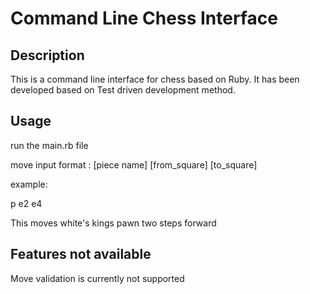 # Command Line Chess Interface
## Description
This is a command line interface for chess based on Ruby. It has been developed based on Test driven development method.

## Usage
run the main.rb file

move input format : [piece name] [from_square] [to_square]

example:

 p e2 e4

 This moves white's kings pawn two steps forward

## Features not available
Move validation is currently not supported
